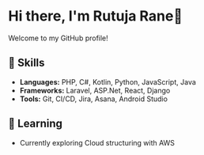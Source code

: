 # Hi there, I'm Rutuja Rane👋

Welcome to my GitHub profile!
## 💼 Skills
- **Languages:** PHP, C#, Kotlin, Python, JavaScript, Java
- **Frameworks:** Laravel, ASP.Net, React, Django
- **Tools:**  Git, CI/CD, Jira, Asana, Android Studio

## 🌱 Learning
- Currently exploring Cloud structuring with AWS
  

<!--
## 📫 Contact
- ruturrane@gmail.com
  
## 🚀 Current Work
- Working on [Project/Technology] that [brief description].

## 🌱 Learning
- Currently exploring [New Skill/Technology].

## 💼 Skills
- **Languages:** Python, JavaScript, Java
- **Frameworks:** React, Django
- **Tools:** Docker, Git, CI/CD

## 🏆 Projects
- [Project 1](https://github.com/yourusername/project1): A short description of what this project does and its key features.
- [Project 2](https://github.com/yourusername/project2): A brief overview of this project and its purpose.

## 📫 Contact
- Email: [your.email@example.com](mailto:your.email@example.com)
- LinkedIn: [Your LinkedIn](https://linkedin.com/in/yourprofile)
- Twitter: [@yourusername](https://twitter.com/yourusername)

## 👯 Let's Connect
Feel free to reach out if you have any questions or just want to connect!
-->


<!---
ru-rane/ru-rane is a ✨ special ✨ repository because its `README.md` (this file) appears on your GitHub profile.
You can click the Preview link to take a look at your changes.
--->
